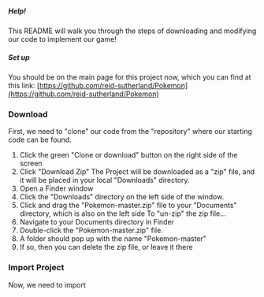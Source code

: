 ##### Help!
This README will walk you through the steps of downloading and modifying our code to implement our game!


##### Set up
You should be on the main page for this project now, which you can find at this link: [https://github.com/reid-sutherland/Pokemon](https://github.com/reid-sutherland/Pokemon)

### Download
First, we need to "clone" our code from the "repository" where our starting code can be found.
  1. Click the green "Clone or download" button on the right side of the screen
  2. Click "Download Zip"
The Project will be downloaded as a "zip" file, and it will be placed in your local "Downloads" directory.
  1. Open a Finder window
  2. Click the "Downloads" directory on the left side of the window.
  3. Click and drag the "Pokemon-master.zip" file to your "Documents" directory, which is also on the left side
To "un-zip" the zip file... 
  1. Navigate to your Documents directory in Finder
  2. Double-click the "Pokemon-master.zip" file.
  3. A folder should pop up with the name "Pokemon-master"
  4. If so, then you can delete the zip file, or leave it there

### Import Project
Now, we need to import
